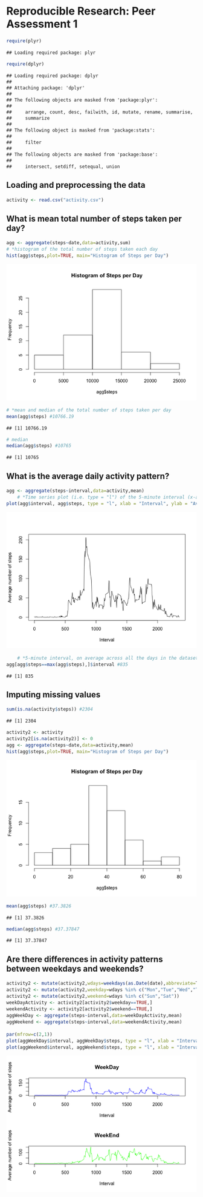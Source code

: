 # Reproducible Research: Peer Assessment 1



```r
require(plyr)
```

```
## Loading required package: plyr
```

```r
require(dplyr)
```

```
## Loading required package: dplyr
## 
## Attaching package: 'dplyr'
## 
## The following objects are masked from 'package:plyr':
## 
##     arrange, count, desc, failwith, id, mutate, rename, summarise,
##     summarize
## 
## The following object is masked from 'package:stats':
## 
##     filter
## 
## The following objects are masked from 'package:base':
## 
##     intersect, setdiff, setequal, union
```

## Loading and preprocessing the data

```r
activity <- read.csv("activity.csv")
```



## What is mean total number of steps taken per day?


```r
agg <- aggregate(steps~date,data=activity,sum)
# *histogram of the total number of steps taken each day
hist(agg$steps,plot=TRUE, main="Histogram of Steps per Day")
```

![](PA1_template_files/figure-html/unnamed-chunk-3-1.png) 

```r
# *mean and median of the total number of steps taken per day
mean(agg$steps) #10766.19
```

```
## [1] 10766.19
```

```r
# median
median(agg$steps) #10765
```

```
## [1] 10765
```


## What is the average daily activity pattern?


```r
agg <- aggregate(steps~interval,data=activity,mean)
    # *Time series plot (i.e. type = "l") of the 5-minute interval (x-axis) and the average number of steps taken, averaged across all days (y-axis)
plot(agg$interval, agg$steps, type = "l", xlab = "Interval", ylab = "Average number of steps")
```

![](PA1_template_files/figure-html/unnamed-chunk-4-1.png) 

```r
    # *5-minute interval, on average across all the days in the dataset, that contains the maximum number of steps?
agg[agg$steps==max(agg$steps),]$interval #835
```

```
## [1] 835
```


## Imputing missing values


```r
sum(is.na(activity$steps)) #2304
```

```
## [1] 2304
```

```r
activity2 <- activity
activity2[is.na(activity2)] <- 0
agg <- aggregate(steps~date,data=activity,mean)
hist(agg$steps,plot=TRUE, main="Histogram of Steps per Day")
```

![](PA1_template_files/figure-html/unnamed-chunk-5-1.png) 

```r
mean(agg$steps) #37.3826
```

```
## [1] 37.3826
```

```r
median(agg$steps) #37.37847
```

```
## [1] 37.37847
```


## Are there differences in activity patterns between weekdays and weekends?

```r
activity2 <- mutate(activity2,wdays=weekdays(as.Date(date),abbreviate=T))
activity2 <- mutate(activity2,weekday=wdays %in% c("Mon","Tue","Wed","Thu","Fri")) #find weekdays
activity2 <- mutate(activity2,weekend=wdays %in% c("Sun","Sat"))
weekDayActivity <- activity2[activity2$weekday==TRUE,]
weekendActivity <- activity2[activity2$weekend==TRUE,]
aggWeekDay <- aggregate(steps~interval,data=weekDayActivity,mean)
aggWeekend <- aggregate(steps~interval,data=weekendActivity,mean)

par(mfrow=c(2,1))
plot(aggWeekDay$interval, aggWeekDay$steps, type = "l", xlab = "Interval", ylab = "Average number of steps",col="blue",main="WeekDay")
plot(aggWeekend$interval, aggWeekend$steps, type = "l", xlab = "Interval", ylab = "Average number of steps", col="green",main="WeekEnd")
```

![](PA1_template_files/figure-html/unnamed-chunk-6-1.png) 

